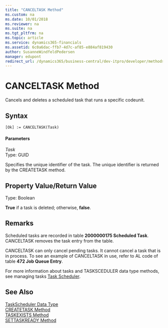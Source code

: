 ```yaml
---
title: "CANCELTASK Method"
ms.custom: na
ms.date: 10/01/2018
ms.reviewer: na
ms.suite: na
ms.tgt_pltfrm: na
ms.topic: article
ms.service: dynamics365-financials
ms.assetid: 6c0a6dac-ffb7-4d7c-af85-e884af819430
author: SusanneWindfeldPedersen
manager: edupont
redirect_url: /dynamics365/business-central/dev-itpro/developer/methods-auto/al-method-reference
---
```


 

# CANCELTASK Method
Cancels and deletes a scheduled task that runs a specific codeunit.  

## Syntax  

```  
[Ok] := CANCELTASK(Task)  
```  

#### Parameters  
 *Task*  
 Type: GUID  

 Specifies the unique identifier of the task. The unique identifier is returned by the CREATETASK method.  

## Property Value/Return Value  
 Type: Boolean  

 **True** if a task is deleted; otherwise, **false**.  

## Remarks  
 Scheduled tasks are recorded in table **2000000175 Scheduled Task**. CANCELTASK removes the task entry from the table.  

 CANCELTASK can only cancel pending tasks. It cannot cancel a task that is in process. To see an example of CANCELTASK in use, refer to AL code of table **472 Job Queue Entry**.  

 For more information about tasks and TASKSCEDULER data type methods, see managing tasks [Task Scheduler](../devenv-task-scheduler.md).  

## See Also  
 [TaskScheduler Data Type](../datatypes/devenv-TaskScheduler-Data-Type.md)   
 [CREATETASK Method](devenv-CREATETASK-Method.md)   
 [TASKEXISTS Method](devenv-TASKEXISTS-Method.md)   
 [SETTASKREADY Method](devenv-SETTASKREADY-Method.md)
